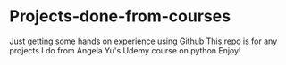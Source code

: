 # Projects-done-from-courses
Just getting some hands on experience using Github
This repo is for any projects I do from Angela Yu's Udemy course on python
Enjoy!
